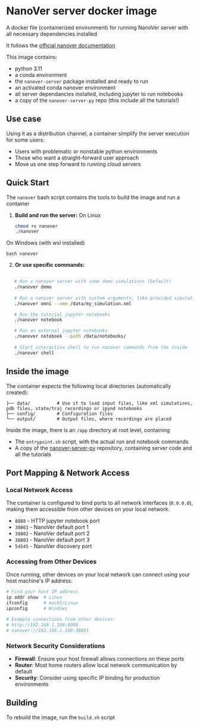 # NanoVer server docker image

A docker file (containerized environment) for running NanoVer server with all necessary dependencies installed

It follows the [official nanover documentation](https://irl2.github.io/nanover-docs/)

This image contains:
- python 3.11
- a conda environment
- the `nanover-server` package installed and ready to run
- an activated conda nanover environment
- all server dependancies installed, including jupyter to run notebooks
- a copy of the `nanover-server-py` repo (this include all the tutorials!)

## Use case

Using it as a distribution channel, a container simplify the server execution for some users:
- Users with problematic or nonstable python environments
- Those who want a straight-forward user approach
- Move us one step forward to running cloud servers

## Quick Start

The `nanover` bash script contains the tools to build the image and run a container

1. **Build and run the server:**
On Linux
   ```bash
   chmod +x nanover
   ./nanover
   ```
On Windows (with wsl installed)
```
bash nanover
```

2. **Or use specific commands:**
```bash
   
   # Run a nanover server with some demo simulations (Default)
   ./nanover demo
 
   # Run a nanover server with custom arguments, like provided simulations
   ./nanover omni --omm /data/my_simulation.xml

   # Run the tutorial jupyter notebooks
   ./nanover notebook

   # Run an external jupyter notebooks
   ./nanover notebook --path /data/notebooks/
   
   # Start interactive shell to run nanover commands from the inside
   ./nanover shell
```

## Inside the image

The container expects the following local directories (automatically created):

```
├── data/          # Use it to load input files, like xml simulations, pdb files, state/traj recordings or ipynd notebooks
├── config/        # Configuration files
└── output/        # Output files, where recordings are placed
```

Inside the image, there is an `/app` directory at root level, containing
- The `entrypoint.sh` script, with the actual run and notebook commands
- A copy of the [nanover-server-py](https://github.com/IRL2/nanover-server-py) repository, containing server code and all the tutorials


## Port Mapping & Network Access

### Local Network Access
The container is configured to bind ports to all network interfaces (`0.0.0.0`), making them accessible from other devices on your local network.

- `8888`  - HTTP jupyter notebook port
- `38801` - NanoVer default port 1
- `38802` - NanoVer default port 2
- `38803` - NanoVer default port 3
- `54545` - NanoVer discovery port

### Accessing from Other Devices
Once running, other devices on your local network can connect using your host machine's IP address:

```bash
# Find your host IP address
ip addr show  # Linux
ifconfig      # macOS/Linux
ipconfig      # Windows

# Example connections from other devices:
# http://192.168.1.100:8080
# nanover://192.168.1.100:38801
```

### Network Security Considerations
- **Firewall**: Ensure your host firewall allows connections on these ports
- **Router**: Most home routers allow local network communication by default
- **Security**: Consider using specific IP binding for production environments


## Building
 To rebuild the image, run the `build.sh` script
